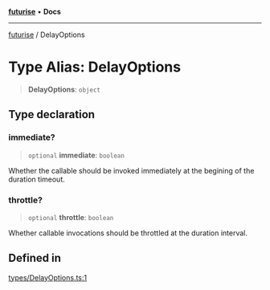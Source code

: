 [**futurise**](../README.md) • **Docs**

***

[futurise](../README.md) / DelayOptions

# Type Alias: DelayOptions

> **DelayOptions**: `object`

## Type declaration

### immediate?

> `optional` **immediate**: `boolean`

Whether the callable should be invoked immediately at the begining of the duration timeout.

### throttle?

> `optional` **throttle**: `boolean`

Whether callable invocations should be throttled at the duration interval.

## Defined in

[types/DelayOptions.ts:1](https://github.com/nevoland/futurise/blob/e367c94d1d167836196f4968f6ce3576b3470f4d/lib/types/DelayOptions.ts#L1)
